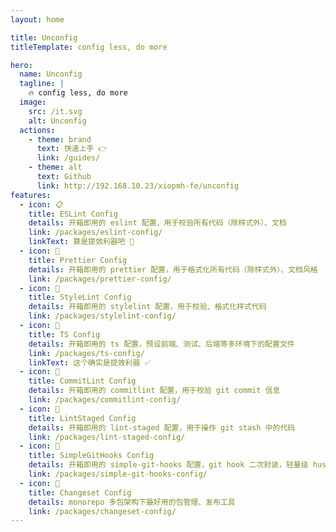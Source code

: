 ```yaml
---
layout: home

title: Unconfig
titleTemplate: config less, do more

hero:
  name: Unconfig
  tagline: |
    🔥 config less, do more
  image:
    src: /it.svg
    alt: Unconfig
  actions:
    - theme: brand
      text: 快速上手 👉
      link: /guides/
    - theme: alt
      text: Github
      link: http://192.168.10.23/xiopmh-fe/unconfig
features:
  - icon: 📋
    title: ESLint Config
    details: 开箱即用的 eslint 配置，用于校验所有代码（除样式外）、文档
    link: /packages/eslint-config/
    linkText: 算是提效利器吧 🤔
  - icon: 💬
    title: Prettier Config
    details: 开箱即用的 prettier 配置，用于格式化所有代码（除样式外）、文档风格
    link: /packages/prettier-config/
  - icon: 📓
    title: StyleLint Config
    details: 开箱即用的 stylelint 配置，用于校验、格式化样式代码
    link: /packages/stylelint-config/
  - icon: 🚚
    title: TS Config
    details: 开箱即用的 ts 配置，预设前端、测试、后端等多环境下的配置文件
    link: /packages/ts-config/
    linkText: 这个确实是提效利器 ✅
  - icon: 💭
    title: CommitLint Config
    details: 开箱即用的 commitlint 配置，用于校验 git commit 信息
    link: /packages/commitlint-config/
  - icon: 🔧
    title: LintStaged Config
    details: 开箱即用的 lint-staged 配置，用于操作 git stash 中的代码
    link: /packages/lint-staged-config/
  - icon: 🌱
    title: SimpleGitHooks Config
    details: 开箱即用的 simple-git-hooks 配置，git hook 二次封装，轻量级 husky
    link: /packages/simple-git-hooks-config/
  - icon: 🚩
    title: Changeset Config
    details: monorepo 多包架构下最好用的包管理、发布工具
    link: /packages/changeset-config/
---
```


<!-- ignore-page-info -->
<!-- ignore-contributor -->

<script setup>
import {
  VPTeamPage,
  VPTeamPageTitle,
  VPTeamMembers
} from 'vitepress/theme';
import { onMounted, ref } from 'vue'
import { REPO_OWNER, PKG_GROUP_NAME } from '@unconfig/meta'

const members = ref([])

function handleVitepressMember(user) {
  // id, state, username,
  const { avatar, login: name } = user

  return {
    avatar,
    name,
    links: [ { icon: 'github', link: `https://github.com/${name}` } ]
  }
}

onMounted(async () => {
  const result = (await import('@unconfig/github/dist/contributor.json')).default
  let _members = []
  for(const [name, contributors] of Object.entries(result)) {
    // console.log(name, contributors)
    if(contributors.length > 0) {
      for(const contributor of contributors) {
        const target = _members.find(_merber => _merber.login === contributor.login)
        if(!target) {
          _members = [..._members, contributor]
        }else{
          target.count += contributor.count
        }
      }
    }
  }
  members.value = _members
})
</script>

<VPTeamPage>
  <VPTeamPageTitle>
    <template #title>
      贡献者
    </template>
  </VPTeamPageTitle>
  <VPTeamMembers :members="members" />
</VPTeamPage>
